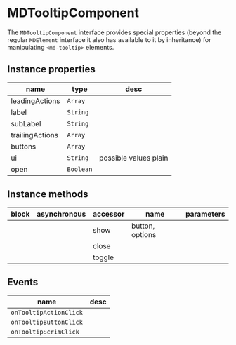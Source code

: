 # MDTooltipComponent
The `MDTooltipComponent` interface provides special properties (beyond the regular `MDElement` interface it also has available to it by inheritance) for manipulating `<md-tooltip>` elements.

## Instance properties

name|type|desc
---|---|---
leadingActions|`Array`|
label|`String`|
subLabel|`String`|
trailingActions|`Array`|
buttons|`Array`|
ui|`String`|possible values plain
open|`Boolean`|

## Instance methods

block| asynchronous | accessor| name| parameters
---| --- | ---| ---| ---
|  | | show| button, options
|  | | close| 
|  | | toggle| 

## Events

name|desc
---|---
`onTooltipActionClick`|
`onTooltipButtonClick`|
`onTooltipScrimClick`|
